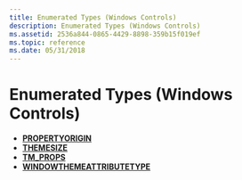 ```yaml
---
title: Enumerated Types (Windows Controls)
description: Enumerated Types (Windows Controls)
ms.assetid: 2536a844-0865-4429-8898-359b15f019ef
ms.topic: reference
ms.date: 05/31/2018
---
```


# Enumerated Types (Windows Controls)

-   [**PROPERTYORIGIN**](/windows/desktop/api/Uxtheme/ne-uxtheme-propertyorigin)
-   [**THEMESIZE**](/windows/desktop/api/Uxtheme/ne-uxtheme-themesize)
-   [**TM\_PROPS**](tm-props.md)
-   [**WINDOWTHEMEATTRIBUTETYPE**](/windows/desktop/api/Uxtheme/ne-uxtheme-windowthemeattributetype)

 

 




